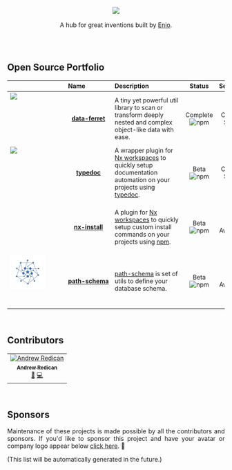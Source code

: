 <p align="center">
  <img width="197" src="https://github.com/enio-ireland/enio/blob/develop/images/enio.png?raw=true">
</p>
<p align="center">
  A hub for great inventions built by <a href="https://github.com/enio-ireland">Enio</a>.
</p>

<br>
<br>

## Open Source Portfolio

| <div style="width:120px;"></div>                                                                                                                                                                                                                                                           | Name                                                                                                                                                                    | <div style="min-width:150px">Description</div>                                                                                                                                                |                                               Status                                                |   Services    |
| :----------------------------------------------------------------------------------------------------------------------------------------------------------------------------------------------------------------------------------------------------------------------------------------- | :---------------------------------------------------------------------------------------------------------------------------------------------------------------------- | :-------------------------------------------------------------------------------------------------------------------------------------------------------------------------------------------- | :-------------------------------------------------------------------------------------------------: | :-----------: |
| <a href="https://github.com/enio-ireland/enio/tree/develop/packages/data-ferret"><div style="height:120px"><img src="https://github.com/enio-ireland/enio/blob/develop/images/data-ferret.png?raw=true" width="80"></div><div align="center" style="white-space: nowrap"></div></a>        | <a href="https://github.com/enio-ireland/enio/tree/develop/packages/data-ferret"><div align="center" style="white-space: nowrap"><strong>data-ferret</strong></div></a> | A tiny yet powerful util library to scan or transform deeply nested and complex object-like data with ease.                                                                                   | Complete <img alt="npm" src="https://img.shields.io/npm/dm/@enio.ai/data-ferret?style=flat-square"> | Coming Soon!  |
| <a href="https://github.com/enio-ireland/enio/tree/develop/packages/typedoc"><div style="height:120px"><img src="https://github.com/enio-ireland/enio/blob/develop/images/typedoc-nx-plugin.png?raw=true" width="80"></div><div align="center" style="white-space: nowrap"></div></a>      | <a href="https://github.com/enio-ireland/enio/tree/develop/packages/typedoc"><div align="center" style="white-space: nowrap"><strong>typedoc</strong></div></a>         | A wrapper plugin for <a href="https://nx.dev">Nx workspaces</a> to quickly setup documentation automation on your projects using <a href="https://www.npmjs.com/package/typedoc">typedoc</a>. |     Beta <img alt="npm" src="https://img.shields.io/npm/dm/@enio.ai/typedoc?style=flat-square">     | Coming Soon!  |
| <div style="height:120px"></div>                                                                                                                                                                                                                                                           | <a href="https://github.com/enio-ireland/enio/tree/develop/packages/nx-install"><div align="center" style="white-space: nowrap"><strong>nx-install</strong></div></a>   | A plugin for <a href="https://nx.dev">Nx workspaces</a> to quickly setup custom install commands on your projects using <a href="https://www.npmjs.com/package/npm">npm</a>.                  |   Beta <img alt="npm" src="https://img.shields.io/npm/dm/@enio.ai/nx-install?style=flat-square">    | Not Available |
| <a href="https://github.com/enio-ireland/enio/tree/develop/packages/path-schema"><div style="height:120px"><img src="https://github.com/enio-ireland/enio/blob/develop/images/path-schema-square.png?raw=true" width="80"></div><div align="center" style="white-space: nowrap"></div></a> | <a href="https://github.com/enio-ireland/enio/tree/develop/packages/path-schema"><div align="center" style="white-space: nowrap"><strong>path-schema</strong></div></a> | <a href="https://github.com/enio-ireland/enio/tree/develop/packages/path-schema">path-schema</a> is set of utils to define your database schema.                                              |   Beta <img alt="npm" src="https://img.shields.io/npm/dm/@enio.ai/path-schema?style=flat-square">   | Not Available |

<br>

## Contributors

<!-- ALL-CONTRIBUTORS-LIST:START - Do not remove or modify this section -->
<!-- prettier-ignore-start -->
<!-- markdownlint-disable -->
<table>
  <tbody>
    <tr>
      <td align="center"><a href="https://resume.github.io/?AndrewRedican"><img src="https://avatars.githubusercontent.com/u/24832471?v=4?s=100" width="100px;" alt="Andrew Redican"/><br /><sub><b>Andrew Redican</b></sub></a><br /><a href="https://github.com/enio-ireland/enio/enio-ireland/enio/commits?author=AndrewRedican" title="Documentation">📖</a> <a href="https://github.com/enio-ireland/enio/enio-ireland/enio/commits?author=AndrewRedican" title="Code">💻</a></td>
    </tr>
  </tbody>
</table>

<!-- markdownlint-restore -->
<!-- prettier-ignore-end -->

<!-- ALL-CONTRIBUTORS-LIST:END -->

<br>

## Sponsors

<p style="text-align: justify">
  Maintenance of these projects is made possible by all the contributors and sponsors. If you'd like to sponsor this project and have your avatar or company logo appear below <a href="https://github.com/sponsors/enio-ireland">click here</a>. 💖
</p>

(This list will be automatically generated in the future.)
